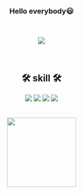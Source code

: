 
 <h3 align="center">           
 Hello everybody😃
</h3>

<br>
<br>

<div align="center">
<img src="https://user-images.githubusercontent.com/65104209/180603946-64384634-d0b1-45ae-bc9c-bedfd0ff4268.gif">
</div>

<br>
<br>

 <h2 align="center">           
 🛠 skill 🛠
</h2>

<div align="center" style="text-align:center">
 
 <img src="https://img.shields.io/badge/Python-000000?style=flat-square&logo=Python&logoColor=3776AB">
 <img src="https://img.shields.io/badge/HTML-000000?style=flat-square&logo=html5&logoColor=E34F26">
 <img src="https://img.shields.io/badge/CSS-000000?style=flat-square&logo=css3&logoColor=1572B6">
 <img src="https://img.shields.io/badge/Javascript-000000?style=flat-square&logo=javascript&logoColor=F7DF1E">

</div>
<br>
<br>

<div align="center">
 <a href="https://github.com/I-enable"><img align="center" style="height:160px" src="https://github-readme-stats.vercel.app/api/top-langs/?username=i-enable&layout=compact&theme=nord&hide_border=true" /></a> 
  </div>
